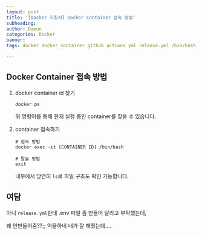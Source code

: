 ```yaml
---
layout: post
title: '[Docker 지침서] Docker Container 접속 방법'
subheading: 
author: Daeun
categories: Docker
banner:
tags: docker docker_container github actions yml release.yml /bin/bash 

---
```


## Docker Container 접속 방법

1. docker container id 찾기

	```
	docker ps
	```
	위 명령어를 통해 현재 실행 중인 container를 찾을 수 있습니다.

2. container 접속하기

	```
	# 접속 방법
	docker exec -it [CONTAINER ID] /bin/bash

	# 탈출 방법
	exit 
	```

	내부에서 당연히 `ls`로 파일 구조도 확인 가능합니다.

## 여담

아니 `release.yml`한테 .env 파일 좀 만들어 달라고 부탁했는데,

왜 안만들어줌??;; 억울하네 내가 잘 해줬는데....